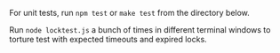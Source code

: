 For unit tests, run `npm test` or `make test` from the directory below.

Run `node locktest.js` a bunch of times in different terminal windows to torture test with expected timeouts and expired locks.
